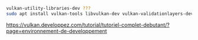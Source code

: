 
~~~bash
vulkan-utility-libraries-dev ???
sudo apt install vulkan-tools libvulkan-dev vulkan-validationlayers-dev 

~~~~

https://vulkan.developpez.com/tutorial/tutoriel-complet-debutant/?page=environnement-de-developpement
